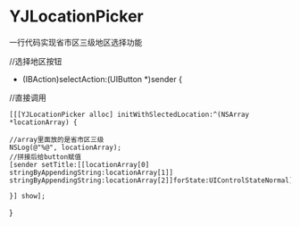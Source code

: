 # YJLocationPicker
一行代码实现省市区三级地区选择功能

//选择地区按钮
- (IBAction)selectAction:(UIButton *)sender {

//直接调用

    [[[YJLocationPicker alloc] initWithSlectedLocation:^(NSArray *locationArray) {

    //array里面放的是省市区三级
    NSLog(@"%@", locationArray);
    //拼接后给button赋值
    [sender setTitle:[[locationArray[0] stringByAppendingString:locationArray[1]] stringByAppendingString:locationArray[2]]forState:UIControlStateNormal];

    }] show];

}
